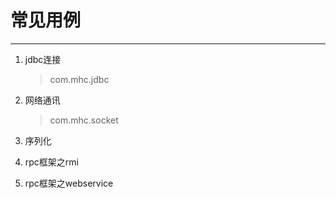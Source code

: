 # 常见用例

----------
1. jdbc连接
    > com.mhc.jdbc

2. 网络通讯
    > com.mhc.socket
    
3. 序列化

4. rpc框架之rmi

5. rpc框架之webservice